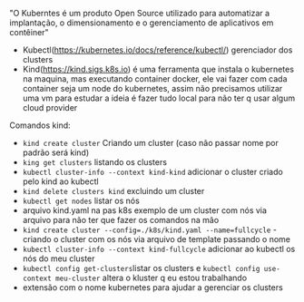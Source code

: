 "O Kuberntes é um produto Open Source utilizado para automatizar a implantação, o dimensionamento e o gerenciamento de aplicativos em contêiner"

 - Kubectl(https://kubernetes.io/docs/reference/kubectl/) gerenciador dos clusters 
 - Kind(https://kind.sigs.k8s.io) é uma ferramenta que instala o kubernetes na maquina, mas executando container docker, ele vai fazer com cada container seja um node do kubernetes, assim não precisamos utilizar uma vm para estudar a ideia é fazer tudo local para não ter q usar algum cloud provider 

 Comandos kind:
 - `kind create cluster` Criando um cluster (caso não passar nome por padrão será kind)
 - `king get clusters` listando os clusters
 - `kubectl cluster-info --context kind-kind` adicionar o cluster criado pelo kind ao kubectl
 - `kind delete clusters kind` excluindo um cluster
 - `kubectl get nodes` listar os nós
 - arquivo kind.yaml na pas k8s exemplo de um cluster com nós via arquivo para não ter que fazer os comandos na mão
 - `kind create cluster --config=./k8s/kind.yaml --name=fullcycle` - criando o cluster com os nós via arquivo de template passando o nome
 - `kubectl cluster-info --context kind-fullcycle` adicionar ao kubectl os nós do meu cluster
 - `kubectl config get-clusters`listar os clusters e `kubectl config use-context meu-cluster` altera o kluster q eu estou trabalhando
 - extensão com o nome kubernetes para ajudar a gerenciar os clusters